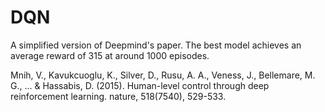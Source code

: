 # DQN

A simplified version of Deepmind's paper. The best model achieves an average reward of 315 at around 1000 episodes.


Mnih, V., Kavukcuoglu, K., Silver, D., Rusu, A. A., Veness, J., Bellemare, M. G., ... & Hassabis, D. (2015). Human-level control through deep reinforcement learning. nature, 518(7540), 529-533.
